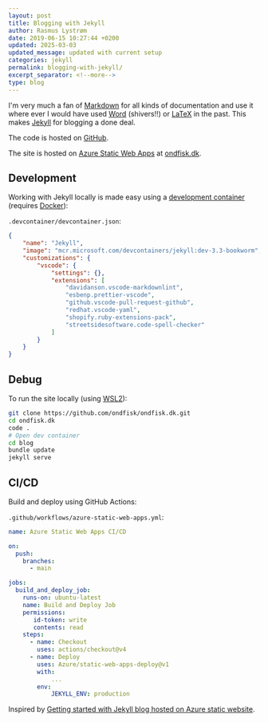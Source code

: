 ```yaml
---
layout: post
title: Blogging with Jekyll
author: Rasmus Lystrøm
date: 2019-06-15 10:27:44 +0200
updated: 2025-03-03
updated_message: updated with current setup
categories: jekyll
permalink: blogging-with-jekyll/
excerpt_separator: <!--more-->
type: blog
---
```


I'm very much a fan of [Markdown](https://daringfireball.net/projects/markdown/) for all kinds of documentation and use it where ever I would have used [Word](https://products.office.com/en/word) (shivers!!) or [LaTeX](https://www.latex-project.org/) in the past. This makes [Jekyll](https://jekyllrb.com) for blogging a done deal.

<!--more-->

The code is hosted on [GitHub](https://github.com/ondfisk/ondfisk.dk).

The site is hosted on [Azure Static Web Apps](https://azure.microsoft.com/en-us/products/app-service/static) at [ondfisk.dk](https://ondfisk.dk/).

## Development

Working with Jekyll locally is made easy using a [development container](https://containers.dev/) (requires [Docker](https://www.docker.com/products/docker-desktop/)):

`.devcontainer/devcontainer.json`:

```json
{
    "name": "Jekyll",
    "image": "mcr.microsoft.com/devcontainers/jekyll:dev-3.3-bookworm",
    "customizations": {
        "vscode": {
            "settings": {},
            "extensions": [
                "davidanson.vscode-markdownlint",
                "esbenp.prettier-vscode",
                "github.vscode-pull-request-github",
                "redhat.vscode-yaml",
                "shopify.ruby-extensions-pack",
                "streetsidesoftware.code-spell-checker"
            ]
        }
    }
}
```

## Debug

To run the site locally (using [WSL2](https://learn.microsoft.com/en-us/windows/wsl/)):

```bash
git clone https://github.com/ondfisk/ondfisk.dk.git
cd ondfisk.dk
code .
# Open dev container
cd blog
bundle update
jekyll serve
```

## CI/CD

Build and deploy using GitHub Actions:

`.github/workflows/azure-static-web-apps.yml`:

```yaml
name: Azure Static Web Apps CI/CD

on:
  push:
    branches:
      - main

jobs:
  build_and_deploy_job:
    runs-on: ubuntu-latest
    name: Build and Deploy Job
    permissions:
       id-token: write
       contents: read
    steps:
      - name: Checkout
        uses: actions/checkout@v4
      - name: Deploy
        uses: Azure/static-web-apps-deploy@v1
        with:
            ...
        env:
            JEKYLL_ENV: production
```

Inspired by [Getting started with Jekyll blog hosted on Azure static website](https://gunnarpeipman.com/jekyll-azure-devops-static-blog/).
